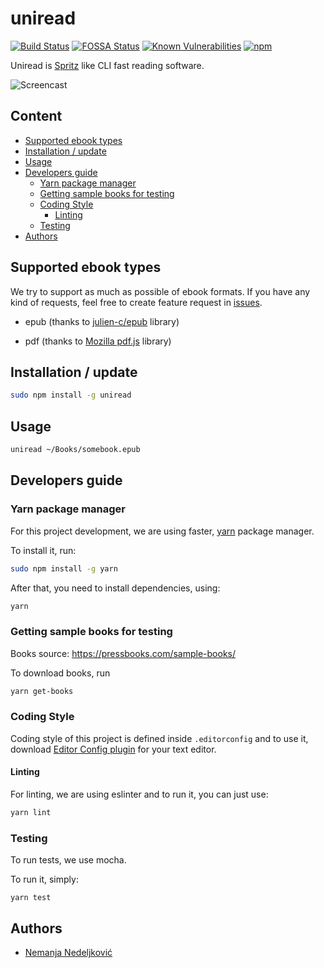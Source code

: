 # uniread

[![Build Status](https://travis-ci.org/nemanjan00/uniread.svg?branch=master)](https://travis-ci.org/nemanjan00/uniread)
[![FOSSA Status](https://app.fossa.io/api/projects/git%2Bgithub.com%2Fnemanjan00%2Funiread.svg?type=shield)](https://app.fossa.io/projects/git%2Bgithub.com%2Fnemanjan00%2Funiread?ref=badge_shield)
[![Known Vulnerabilities](https://snyk.io/test/github/nemanjan00/uniread/badge.svg)](https://snyk.io/test/github/nemanjan00/uniread)
[![npm](https://img.shields.io/npm/dt/uniread.svg)](https://www.npmjs.com/package/uniread)

Uniread is [Spritz](http://spritzinc.com/) like CLI fast reading software.

![Screencast](https://github.com/nemanjan00/uniread/blob/master/screencast/spritz.gif?raw=true)

## Content

<!-- vim-markdown-toc GFM -->

* [Supported ebook types](#supported-ebook-types)
* [Installation / update](#installation--update)
* [Usage](#usage)
* [Developers guide](#developers-guide)
	* [Yarn package manager](#yarn-package-manager)
	* [Getting sample books for testing](#getting-sample-books-for-testing)
	* [Coding Style](#coding-style)
		* [Linting](#linting)
	* [Testing](#testing)
* [Authors](#authors)

<!-- vim-markdown-toc -->

## Supported ebook types

We try to support as much as possible of ebook formats. If you have any kind of requests, feel free to create feature request in [issues](https://github.com/nemanjan00/uniread/issues).

 * epub (thanks to [julien-c/epub](https://github.com/julien-c/epub) library)

 * pdf (thanks to [Mozilla pdf.js](https://github.com/mozilla/pdf.js) library)

## Installation / update

```bash
sudo npm install -g uniread
```

## Usage

```bash
uniread ~/Books/somebook.epub
```

## Developers guide

### Yarn package manager

For this project development, we are using faster, [yarn](https://yarnpkg.com/lang/en/) package manager. 

To install it, run: 

```bash
sudo npm install -g yarn
```

After that, you need to install dependencies, using: 

```bash
yarn
```

### Getting sample books for testing

Books source: https://pressbooks.com/sample-books/

To download books, run

```bash
yarn get-books
```

### Coding Style

Coding style of this project is defined inside ``.editorconfig`` and to use it, download [Editor Config plugin](https://editorconfig.org/) for your text editor. 

#### Linting

For linting, we are using eslinter and to run it, you can just use: 

```bash
yarn lint
```

### Testing

To run tests, we use mocha. 

To run it, simply: 

```
yarn test
```

## Authors

 * [Nemanja Nedeljković](https://github.com/nemanjan00)

